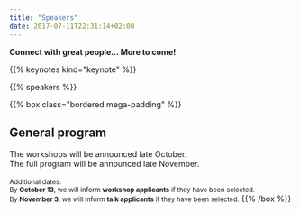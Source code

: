 ```yaml
---
title: "Speakers"
date: 2017-07-11T22:31:14+02:00
---
```

**Connect with great people… More to come!**

{{% keynotes kind="keynote" %}}

{{% speakers %}}

{{% box class="bordered mega-padding" %}}
## General program

The workshops will be announced late October.<br>
The full program will be announced late November.<br><br>
<small>Additional dates: <br>
By **October 13**, we will inform **workshop applicants** if they have been selected. <br>
By **November 3**, we will inform **talk applicants** if they have been selected.</small>
{{% /box %}}
